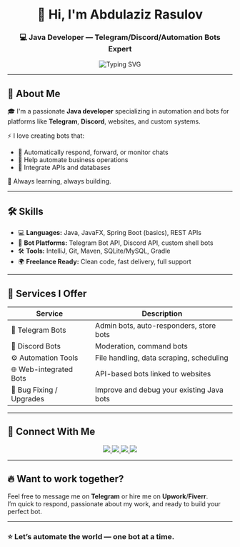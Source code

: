 <!-- Profile Header -->
<h1 align="center">👋 Hi, I'm Abdulaziz Rasulov</h1>
<h3 align="center">💻 Java Developer — Telegram/Discord/Automation Bots Expert</h3>

<p align="center">
  <img src="https://readme-typing-svg.herokuapp.com?font=Fira+Code&weight=500&pause=1000&center=true&vCenter=true&width=435&lines=Building+Powerful+Java+Bots+🚀;Telegram+%7C+Discord+%7C+Custom+Bots;Upwork+%7C+Fiverr+Freelancer+🤝" alt="Typing SVG" />
</p>

---

## 📌 About Me

🎓 I'm a passionate **Java developer** specializing in automation and bots for platforms like **Telegram**, **Discord**, websites, and custom systems.

⚡ I love creating bots that:
- 📲 Automatically respond, forward, or monitor chats
- 🛒 Help automate business operations
- 🔗 Integrate APIs and databases

🧠 Always learning, always building.

---

## 🛠 Skills

- 💻 **Languages:** Java, JavaFX, Spring Boot (basics), REST APIs
- 🤖 **Bot Platforms:** Telegram Bot API, Discord API, custom shell bots
- 🛠 **Tools:** IntelliJ, Git, Maven, SQLite/MySQL, Gradle
- 🌍 **Freelance Ready:** Clean code, fast delivery, full support

---

## 🧾 Services I Offer

| Service                     | Description                                   |
|----------------------------|-----------------------------------------------|
| 🤖 Telegram Bots           | Admin bots, auto-responders, store bots       |
| 🧵 Discord Bots            | Moderation, command bots                      |
| ⚙️ Automation Tools        | File handling, data scraping, scheduling      |
| 🌐 Web-integrated Bots     | API-based bots linked to websites             |
| 🧪 Bug Fixing / Upgrades   | Improve and debug your existing Java bots     |

---

## 📲 Connect With Me

<p align="center">
  <a href="https://t.me/funny_aza" target="_blank">
    <img src="https://img.shields.io/badge/Telegram-2CA5E0?style=for-the-badge&logo=telegram&logoColor=white" />
  </a>
  <a href="https://www.linkedin.com/in/abdulaziz-rasulov-b1850721b/" target="_blank">
    <img src="https://img.shields.io/badge/LinkedIn-0A66C2?style=for-the-badge&logo=linkedin&logoColor=white" />
  </a>
  <a href="https://www.upwork.com/freelancers/~0177f85724f28c5739" target="_blank">
    <img src="https://img.shields.io/badge/Upwork-6fda44?style=for-the-badge&logo=upwork&logoColor=white" />
  </a>
  <a href="https://www.fiverr.com/aziz_rasulov" target="_blank">
    <img src="https://img.shields.io/badge/Fiverr-1DBF73?style=for-the-badge&logo=fiverr&logoColor=white" />
  </a>
</p>

---

## 🔥 Want to work together?

Feel free to message me on **Telegram** or hire me on **Upwork**/**Fiverr**.  
I’m quick to respond, passionate about my work, and ready to build your perfect bot.

---

### ⭐ Let’s automate the world — one bot at a time.
